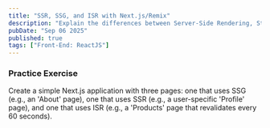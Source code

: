 ```yaml
---
title: "SSR, SSG, and ISR with Next.js/Remix"
description: "Explain the differences between Server-Side Rendering, Static Site Generation, and Incremental Static Regeneration. Discuss the trade-offs and which to use for different types of web pages (e.g., a blog vs. a user dashboard)."
pubDate: "Sep 06 2025"
published: true
tags: ["Front-End: ReactJS"]
---
```


### Practice Exercise

Create a simple Next.js application with three pages: one that uses SSG (e.g., an 'About' page), one that uses SSR (e.g., a user-specific 'Profile' page), and one that uses ISR (e.g., a 'Products' page that revalidates every 60 seconds).
